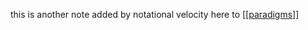 this is another note added by notational velocity here to
\[\[[paradigms](nv://find/paradigms)\]\]

